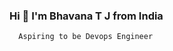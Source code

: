 ### Hi 👋 I'm Bhavana T J from India 

      Aspiring to be Devops Engineer

<!--
**Bhavana851/Bhavana851** is a ✨ _special_ ✨ repository because its `README.md` (this file) appears on your GitHub profile.

Here are some ideas to get you started:

- 🔭 I’m currently working on ...
- 🌱 I’m currently learning 
- 👯 I’m looking to collaborate on ...
- 🤔 I’m looking for help with ...
- 💬 Ask me about ...
- 📫 You can reach me at: **tjbhavana257@gmail.com**
- 😄 Pronouns: ...
- ⚡ Fun fact: ...
-->
